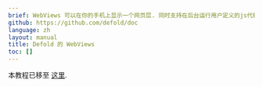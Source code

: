 ```yaml
---
brief: WebViews 可以在你的手机上显示一个网页层. 同时支持在后台运行用户定义的js代码. 本教程介绍了 Defold 的官方 WebView 扩展, API 和功能.
github: https://github.com/defold/doc
language: zh
layout: manual
title: Defold 的 WebViews
toc: []
---
```


本教程已移至 [这里](/extension-webview).